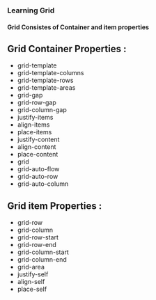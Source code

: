 
### Learning Grid 

#### Grid Consistes of Container and item properties 

## Grid Container Properties :
<div id="properties">

*  grid-template
*  grid-template-columns
*  grid-template-rows
*  grid-template-areas
*  grid-gap
*  grid-row-gap
*  grid-column-gap
*  justify-items
*  align-items
*  place-items
*  justify-content
*  align-content
*  place-content
*  grid
*  grid-auto-flow
*  grid-auto-row
*  grid-auto-column
</div>

## Grid item Properties :
<div id="properties">

* grid-row
* grid-column
* grid-row-start
* grid-row-end
* grid-column-start
* grid-column-end
* grid-area
* justify-self
* align-self
* place-self
</div>
